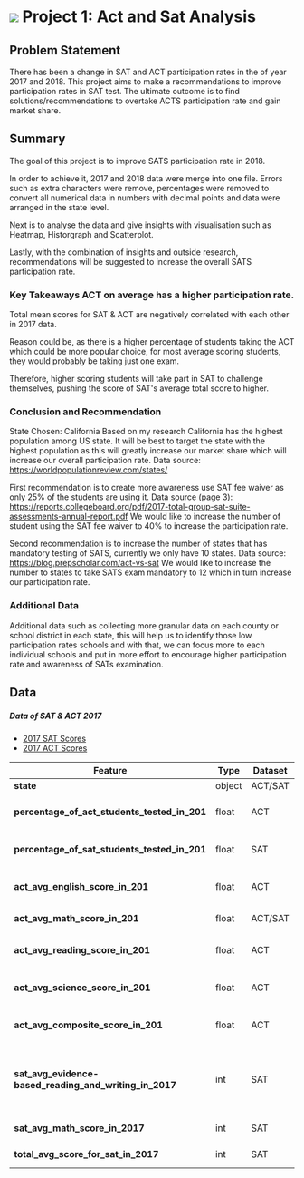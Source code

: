 # ![](https://ga-dash.s3.amazonaws.com/production/assets/logo-9f88ae6c9c3871690e33280fcf557f33.png) Project 1: Act and Sat Analysis
## Problem Statement
There has been a change in SAT and ACT participation rates in the of year 2017 and 2018. This project aims to make a recommendations to improve participation rates in SAT test. The ultimate outcome is to find solutions/recommendations to overtake ACTS participation rate and gain market share.


## Summary
The goal of this project is to improve SATS participation rate in 2018.

In order to achieve it, 2017 and 2018 data were merge into one file. Errors such as extra characters were remove, percentages were removed to convert all numerical data in numbers with decimal points and data were arranged in the state level.

Next is to analyse the data and give insights with visualisation such as Heatmap, Historgraph and Scatterplot.

Lastly, with the combination of insights and outside research, recommendations will be suggested to increase the overall SATS participation rate.

### Key Takeaways ACT on average has a higher participation rate.
Total mean scores for SAT & ACT are negatively correlated with each other in 2017 data.

Reason could be, as there is a higher percentage of students taking the ACT which could be more popular choice, for most average scoring students, they would probably be taking just one exam.

Therefore, higher scoring students will take part in SAT to challenge themselves, pushing the score of SAT's average total score to higher.


### Conclusion and Recommendation
State Chosen: California
Based on my research California has the highest population among US state. It will be best to target the state with the highest population as this will greatly increase our market share which will increase our overall participation rate.
Data source: https://worldpopulationreview.com/states/

First recommendation is to create more awareness use SAT fee waiver as only 25% of the students are using it.
Data source (page 3): https://reports.collegeboard.org/pdf/2017-total-group-sat-suite-assessments-annual-report.pdf
We would like to increase the number of student using the SAT fee waiver to 40% to increase the participation rate.

Second recommendation is to increase the number of states that has mandatory testing of SATS, currently we only have 10 states.
Data source: https://blog.prepscholar.com/act-vs-sat
We would like to increase the number to states to take SATS exam mandatory to 12 which in turn increase our participation rate.


### Additional Data
Additional data such as collecting more granular data on each county or school district in each state, this will help us to identify those low participation rates schools and with that, we can focus more to each individual schools and put in more effort to encourage higher participation rate and awareness of SATs examination.

## Data

##### Data of SAT & ACT 2017
- [2017 SAT Scores](./data/sat_2017.csv)
- [2017 ACT Scores](./data/act_2017.csv)


|Feature|Type|Dataset|Description|
|---|---|---|---|
|**state**|object|ACT/SAT|location|
|**percentage_of_act_students_tested_in_201**|float|ACT|participation rate for ACT student|
|**percentage_of_sat_students_tested_in_201**|float|SAT|participation rate SAT student|
|**act_avg_english_score_in_201**|float|ACT|average english score|
|**act_avg_math_score_in_201**|float|ACT/SAT|average math score|
|**act_avg_reading_score_in_201**|float|ACT|average reading score|
|**act_avg_science_score_in_201**|float|ACT|average science score|
|**act_avg_composite_score_in_201**|float|ACT|average composite score|
|**sat_avg_evidence-based_reading_and_writing_in_2017**|int|SAT| average evidence based reading and writing score|
|**sat_avg_math_score_in_2017**|int|SAT| average math score|
|**total_avg_score_for_sat_in_2017**|int|SAT|average total score|
